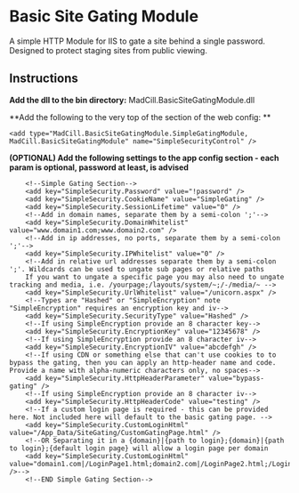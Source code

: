 # Basic Site Gating Module
A simple HTTP Module for IIS to gate a site behind a single password. Designed to protect staging sites from public viewing.

## Instructions
**Add the dll to the bin directory:**
MadCill.BasicSiteGatingModule.dll

**Add the following to the very top of the <webServer><modules> section of the web config: **
```
<add type="MadCill.BasicSiteGatingModule.SimpleGatingModule, MadCill.BasicSiteGatingModule" name="SimpleSecurityControl" />
```

**(OPTIONAL) Add the following settings to the app config section - each param is optional, password at least, is advised**
```
    <!--Simple Gating Section-->
    <add key="SimpleSecurity.Password" value="!password" />
    <add key="SimpleSecurity.CookieName" value="SimpleGating" />
    <add key="SimpleSecurity.SessionLifetime" value="0" />
	<!--Add in domain names, separate them by a semi-colon ';'-->
    <add key="SimpleSecurity.DomainWhitelist" value="www.domain1.com;www.domain2.com" />
    <!--Add in ip addresses, no ports, separate them by a semi-colon ';'-->
    <add key="SimpleSecurity.IPWhitelist" value="0" />
    <!--Add in relative url addresses separate them by a semi-colon ';'. Wildcards can be used to ungate sub pages or relative paths
    If you want to ungate a specific page you may also need to ungate tracking and media, i.e. /yourpage;/layouts/system/~;/-/media/~ -->
    <add key="SimpleSecurity.UrlWhitelist" value="/unicorn.aspx" />
    <!--Types are "Hashed" or "SimpleEncryption" note "SimpleEncryption" requires an encryption key and iv-->
    <add key="SimpleSecurity.SecurityType" value="Hashed" />
    <!--If using SimpleEncryption provide an 8 character key-->
    <add key="SimpleSecurity.EncryptionKey" value="12345678" />
    <!--If using SimpleEncryption provide an 8 character iv-->
    <add key="SimpleSecurity.EncryptionIV" value="abcdefgh" />
    <!--If using CDN or something else that can't use cookies to to bypass the gating, then you can apply an http-header name and code. Provide a name with alpha-numeric characters only, no spaces-->
    <add key="SimpleSecurity.HttpHeaderParameter" value="bypass-gating" />
    <!--If using SimpleEncryption provide an 8 character iv-->
    <add key="SimpleSecurity.HttpHeaderCode" value="testing" />
    <!--If a custom login page is required - this can be provided here. Not included here will default to the basic gating page. -->
    <add key="SimpleSecurity.CustomLoginHtml" value="/App_Data/SiteGating/CustomGatingPage.html" />
    <!--OR Separating it in a {domain}|{path to login};{domain}|{path to login};{default login page} will allow a login page per domain
    <add key="SimpleSecurity.CustomLoginHtml" value="domain1.com|/LoginPage1.html;domain2.com|/LoginPage2.html;/LoginPage1.html" />-->
    <!--END Simple Gating Section-->
```
